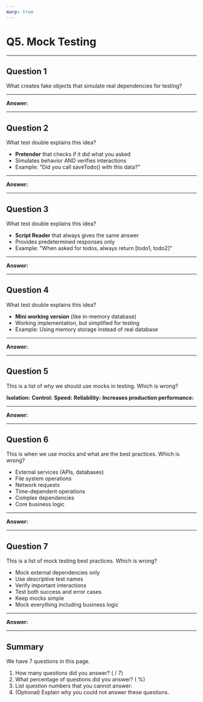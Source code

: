 ```yaml
---
marp: true
---
```


# Q5. Mock Testing

---

## Question 1

What creates fake objects that simulate real dependencies for testing?

---

**Answer:**


---

## Question 2

What test double explains this idea?

- **Pretender** that checks if it did what you asked
- Simulates behavior AND verifies interactions
- Example: "Did you call saveTodo() with this data?"

---

**Answer:**


---

## Question 3

What test double explains this idea?

- **Script Reader** that always gives the same answer
- Provides predetermined responses only
- Example: "When asked for todos, always return [todo1, todo2]"

---

**Answer:**


---

## Question 4

What test double explains this idea?

- **Mini working version** (like in-memory database)
- Working implementation, but simplified for testing
- Example: Using memory storage instead of real database

---

**Answer:**


---

## Question 5

This is a list of why we should use mocks in testing. Which is wrong?

**Isolation:**
**Control:**
**Speed:**
**Reliability:**
**Increases production performance:**

---

**Answer:**


---

## Question 6

This is when we use mocks and what are the best practices. Which is wrong?

- External services (APIs, databases)
- File system operations
- Network requests
- Time-dependent operations
- Complex dependencies
- Core business logic
  
---

**Answer:**


---

## Question 7

This is a list of mock testing best practices. Which is wrong?

- Mock external dependencies only
- Use descriptive test names
- Verify important interactions
- Test both success and error cases
- Keep mocks simple
- Mock everything including business logic

---

**Answer:**


---

## Summary

We have 7 questions in this page.

1. How many questions did you answer? ( / 7)
2. What percentage of questions did you answer? (  %)
3. List question numbers that you cannot answer:
4. (Optional) Explain why you could not answer these questions.
